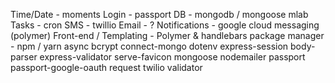 Time/Date - moments
Login - passport
DB - mongodb / mongoose mlab
Tasks - cron
SMS - twillio
Email - ?
Notifications - google cloud messaging (polymer)
Front-end / Templating - Polymer & handlebars
package manager - npm / yarn
async
bcrypt
connect-mongo
dotenv
express-session
body-parser
express-validator
serve-favicon
mongoose
nodemailer
passport
passport-google-oauth
request
twilio
validator
